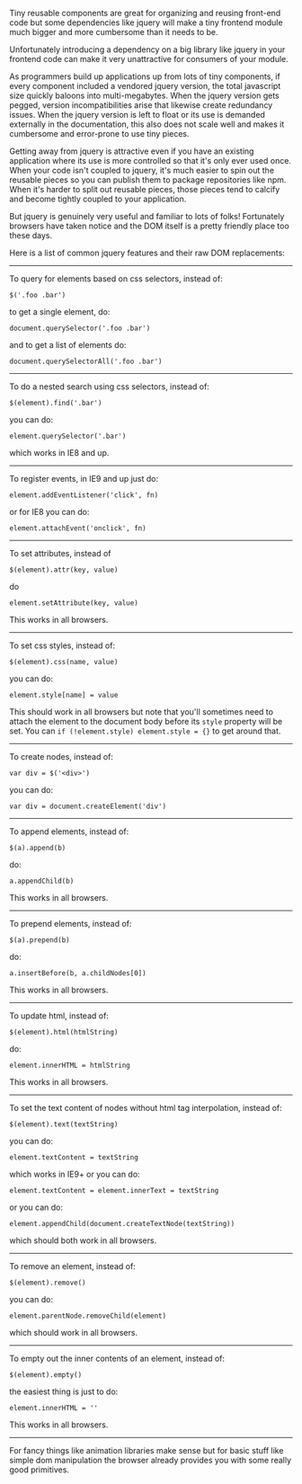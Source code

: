 Tiny reusable components are great for organizing and reusing front-end code but
some dependencies like jquery will make a tiny frontend module much bigger and
more cumbersome than it needs to be.

Unfortunately introducing a dependency on a big library like jquery in your
frontend code can make it very unattractive for consumers of your module.

As programmers build up applications up from lots of tiny components, if every
component included a vendored jquery version, the total javascript size quickly
baloons into multi-megabytes. When the jquery version gets pegged, version
incompatibilities arise that likewise create redundancy issues. When the jquery
version is left to float or its use is demanded externally in the documentation,
this also does not scale well and makes it cumbersome and error-prone to use
tiny pieces.

Getting away from jquery is attractive even if you have an existing application
where its use is more controlled so that it's only ever used once. When your
code isn't coupled to jquery, it's much easier to spin out the reusable pieces
so you can publish them to package repositories like npm. When it's harder to
split out reusable pieces, those pieces tend to calcify and become tightly
coupled to your application.

But jquery is genuinely very useful and familiar to lots of folks! Fortunately
browsers have taken notice and the DOM itself is a pretty friendly place too
these days.

Here is a list of common jquery features and their raw DOM replacements:

---

To query for elements based on css selectors, instead of:

    $('.foo .bar')

to get a single element, do:

    document.querySelector('.foo .bar')

and to get a list of elements do:

    document.querySelectorAll('.foo .bar')

---

To do a nested search using css selectors, instead of:

    $(element).find('.bar')

you can do:

    element.querySelector('.bar')

which works in IE8 and up.

---

To register events, in IE9 and up just do:

    element.addEventListener('click', fn)

or for IE8 you can do:

    element.attachEvent('onclick', fn)

---

To set attributes, instead of

    $(element).attr(key, value)

do

    element.setAttribute(key, value)

This works in all browsers.

---

To set css styles, instead of:

    $(element).css(name, value)

you can do:

    element.style[name] = value

This should work in all browsers but note that you'll sometimes need to attach the element to the document body before its `style` property will be set. You can `if (!element.style) element.style = {}` to get around that.

---

To create nodes, instead of:

    var div = $('<div>')

you can do:

    var div = document.createElement('div')

---

To append elements, instead of:

    $(a).append(b)

do:

    a.appendChild(b)

This works in all browsers.

---

To prepend elements, instead of:

    $(a).prepend(b)

do:

    a.insertBefore(b, a.childNodes[0])

This works in all browsers.

---

To update html, instead of:


    $(element).html(htmlString)

do:

    element.innerHTML = htmlString

This works in all browsers.

---

To set the text content of nodes without html tag interpolation, instead of:

    $(element).text(textString)

you can do:

    element.textContent = textString

which works in IE9+ or you can do:

    element.textContent = element.innerText = textString

or you can do:

    element.appendChild(document.createTextNode(textString))

which should both work in all browsers.

---

To remove an element, instead of:

    $(element).remove()

you can do:

    element.parentNode.removeChild(element)

which should work in all browsers.

---

To empty out the inner contents of an element, instead of:

    $(element).empty()

the easiest thing is just to do:

    element.innerHTML = ''

This works in all browsers.

---

For fancy things like animation libraries make sense but for basic stuff like
simple dom manipulation the browser already provides you with some really good
primitives.
